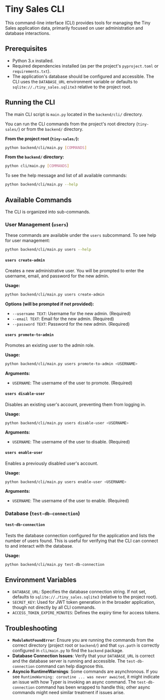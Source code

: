 # Tiny Sales CLI

This command-line interface (CLI) provides tools for managing the Tiny Sales application data, primarily focused on user administration and database interactions.

## Prerequisites

- Python 3.x installed.
- Required dependencies installed (as per the project's `pyproject.toml` or `requirements.txt`).
- The application's database should be configured and accessible. The CLI uses the `DATABASE_URL` environment variable or defaults to `sqlite://./tiny_sales.sqlite3` relative to the project root.

## Running the CLI

The main CLI script is `main.py` located in the `backend/cli/` directory.

You can run the CLI commands from the project's root directory (`tiny-sales/`) or from the `backend/` directory.

**From the project root (`tiny-sales/`):**
```bash
python backend/cli/main.py [COMMANDS]
```

**From the `backend/` directory:**
```bash
python cli/main.py [COMMANDS]
```

To see the help message and list of all available commands:
```bash
python backend/cli/main.py --help
```

## Available Commands

The CLI is organized into sub-commands.

### User Management (`users`)

These commands are available under the `users` subcommand. To see help for user management:
```bash
python backend/cli/main.py users --help
```

#### `users create-admin`

Creates a new administrative user. You will be prompted to enter the username, email, and password for the new admin.

**Usage:**
```bash
python backend/cli/main.py users create-admin
```
**Options (will be prompted if not provided):**
  * `--username TEXT`: Username for the new admin. (Required)
  * `--email TEXT`: Email for the new admin. (Required)
  * `--password TEXT`: Password for the new admin. (Required)

#### `users promote-to-admin`

Promotes an existing user to the admin role.

**Usage:**
```bash
python backend/cli/main.py users promote-to-admin <USERNAME>
```
**Arguments:**
  * `USERNAME`: The username of the user to promote. (Required)

#### `users disable-user`

Disables an existing user's account, preventing them from logging in.

**Usage:**
```bash
python backend/cli/main.py users disable-user <USERNAME>
```
**Arguments:**
  * `USERNAME`: The username of the user to disable. (Required)

#### `users enable-user`

Enables a previously disabled user's account.

**Usage:**
```bash
python backend/cli/main.py users enable-user <USERNAME>
```
**Arguments:**
  * `USERNAME`: The username of the user to enable. (Required)

### Database (`test-db-connection`)

#### `test-db-connection`

Tests the database connection configured for the application and lists the number of users found. This is useful for verifying that the CLI can connect to and interact with the database.

**Usage:**
```bash
python backend/cli/main.py test-db-connection
```

## Environment Variables

- `DATABASE_URL`: Specifies the database connection string. If not set, defaults to `sqlite://./tiny_sales.sqlite3` (relative to the project root).
- `SECRET_KEY`: Used for JWT token generation in the broader application, though not directly by all CLI commands.
- `ACCESS_TOKEN_EXPIRE_MINUTES`: Defines the expiry time for access tokens.

## Troubleshooting

- **`ModuleNotFoundError`**: Ensure you are running the commands from the correct directory (project root or `backend/`) and that `sys.path` is correctly configured in `cli/main.py` to find the `backend` package.
- **Database Connection Issues**: Verify that your `DATABASE_URL` is correct and the database server is running and accessible. The `test-db-connection` command can help diagnose this.
- **Asyncio RuntimeWarnings**: Some commands are asynchronous. If you see `RuntimeWarning: coroutine ... was never awaited`, it might indicate an issue with how Typer is invoking an async command. The `test-db-connection` command has been wrapped to handle this; other async commands might need similar treatment if issues arise.

